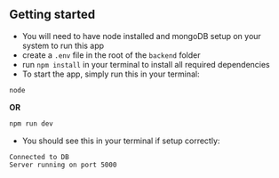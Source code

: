 ## Getting started
- You will need to have node installed and mongoDB setup on your system to run this app
- create a `.env` file in the root of the `backend` folder
- run `npm install` in your terminal to install all required dependencies
- To start the app, simply run this in your terminal: 
```bash
node
``` 
**OR** 
```bash
npm run dev
```
- You should see this in your terminal if setup correctly:
```bash
Connected to DB
Server running on port 5000
```